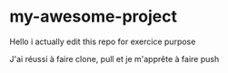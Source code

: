 # my-awesome-project

Hello i actually edit this repo for exercice purpose

J'ai réussi à faire clone, pull et je m'apprête à faire push